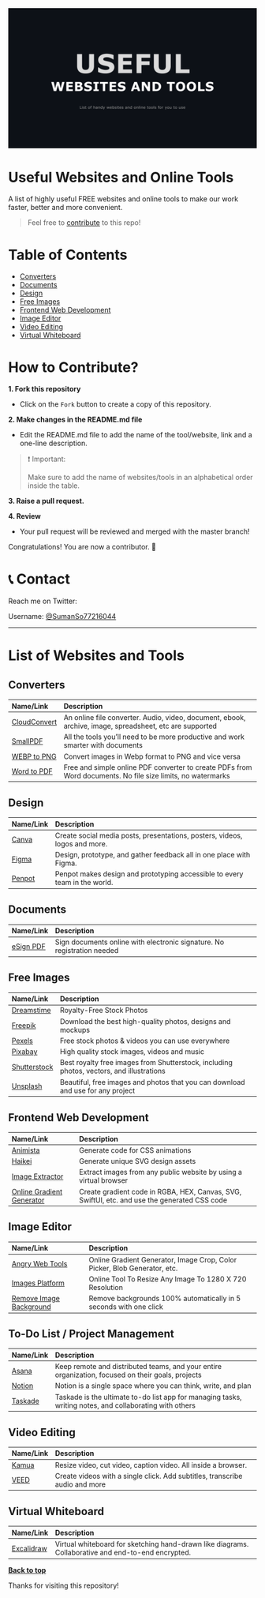 <img src="./assets/useful-websites-and-tools-banner.png">

# Useful Websites and Online Tools

A list of highly useful FREE websites and online tools to make our work faster, better and more convenient.

> Feel free to [contribute](#how-to-contribute) to this repo!

# Table of Contents

  - [Converters](#converters)
  - [Documents](#documents)
  - [Design](#design)
  - [Free Images](#free-images)
  - [Frontend Web Development](#frontend-web-development)
  - [Image Editor](#image-editor)
  - [Video Editing](#video-editing)
  - [Virtual Whiteboard](#virtual-whiteboard)

# How to Contribute?

**1. Fork this repository**

- Click on the <code>Fork</code> button to create a copy of this repository.

**2. Make changes in the README.md file**

- Edit the README.md file to add the name of the tool/website, link and a one-line description.

> :exclamation: Important: 
> 
> Make sure to add the name of websites/tools in an alphabetical order inside the table.

**3. Raise a pull request.**

**4. Review** 

- Your pull request will be reviewed and merged with the master branch!

Congratulations! You are now a contributor. :raised_hands:

# :telephone_receiver: Contact

Reach me on Twitter: 

Username: [@SumanSo77216044](https://twitter.com/SumanSo77216044)

---

# List of Websites and Tools

## Converters

| Name/Link | Description |
|:---|:---|
| [CloudConvert](https://cloudconvert.com/) | An online file converter. Audio, video, document, ebook, archive, image, spreadsheet, etc are supported |
| [SmallPDF](https://smallpdf.com/) | All the tools you’ll need to be more productive and work smarter with documents |
| [WEBP to PNG](https://cloudconvert.com/webp-to-png) | Convert images in Webp format to PNG and vice versa |
| [Word to PDF](https://smallpdf.com/word-to-pdf) | Free and simple online PDF converter to create PDFs from Word documents. No file size limits, no watermarks |

## Design

| Name/Link | Description |
|:---|:---|
| [Canva](https://www.canva.com/) | Create social media posts, presentations, posters, videos, logos and more. |
| [Figma](https://www.figma.com/) | Design, prototype, and gather feedback all in one place with Figma. |
| [Penpot](https://penpot.app/) | Penpot makes design and prototyping accessible to every team in the world. |

## Documents

| Name/Link | Description |
|:---|:---|
| [eSign PDF](https://smallpdf.com/sign-pdf) | Sign documents online with electronic signature. No registration needed |

## Free Images

| Name/Link | Description |
|:---|:---|
| [Dreamstime](https://www.dreamstime.com/) | Royalty-Free Stock Photos |
| [Freepik](https://www.freepik.com/) | Download the best high-quality photos, designs and mockups |
| [Pexels](https://www.pexels.com/) | Free stock photos & videos you can use everywhere  |
| [Pixabay](https://pixabay.com/) | High quality stock images, videos and music |
| [Shutterstock](https://www.shutterstock.com/) | Best royalty free images from Shutterstock, including photos, vectors, and illustrations |
| [Unsplash](https://unsplash.com/) | Beautiful, free images and photos that you can download and use for any project |

## Frontend Web Development

| Name/Link | Description |
|:---|:---|
| [Animista](https://animista.net/) | Generate code for CSS animations |
| [Haikei](https://haikei.app/) | Generate unique SVG design assets |
| [Image Extractor](https://extract.pics/) | Extract images from any public website by using a virtual browser |
| [Online Gradient Generator](https://angrytools.com/gradient/) | Create gradient code in RGBA, HEX, Canvas, SVG, SwiftUI, etc. and use the generated CSS code |

## Image Editor

| Name/Link | Description |
|:---|:---|
| [Angry Web Tools](https://angrytools.com/) | Online Gradient Generator, Image Crop, Color Picker, Blob Generator, etc. |
| [Images Platform](https://www.imagesplatform.com/post/online-tool-to-resize-any-image-to-1280-x-720-resolution-rxJmd) | Online Tool To Resize Any Image To 1280 X 720 Resolution |
| [Remove Image Background](https://www.remove.bg/) | Remove backgrounds 100% automatically in 5 seconds with one click |

## To-Do List / Project Management

| Name/Link | Description |
|:---|:---|
| [Asana](https://asana.com/) | Keep remote and distributed teams, and your entire organization, focused on their goals, projects |
| [Notion](https://www.notion.so/) | Notion is a single space where you can think, write, and plan |
| [Taskade](https://www.taskade.com/) | Taskade is the ultimate to-do list app for managing tasks, writing notes, and collaborating with others |

## Video Editing

| Name/Link | Description |
|:---|:---|
| [Kamua](https://kamua.com/) | Resize video, cut video, caption video. All inside a browser. |
| [VEED](https://www.veed.io/) | Create videos with a single click. Add subtitles, transcribe audio and more |

## Virtual Whiteboard

| Name/Link | Description |
|:---|:---|
| [Excalidraw](https://excalidraw.com/) | Virtual whiteboard for sketching hand-drawn like diagrams. Collaborative and end-to-end encrypted. |

**[Back to top](#table-of-contents)**

Thanks for visiting this repository!

